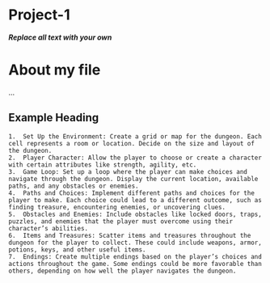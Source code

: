 # Project-1
***Replace all text with your own***
# About my file
...

## Example Heading

	1.	Set Up the Environment: Create a grid or map for the dungeon. Each cell represents a room or location. Decide on the size and layout of the dungeon.
	2.	Player Character: Allow the player to choose or create a character with certain attributes like strength, agility, etc.
	3.	Game Loop: Set up a loop where the player can make choices and navigate through the dungeon. Display the current location, available paths, and any obstacles or enemies.
	4.	Paths and Choices: Implement different paths and choices for the player to make. Each choice could lead to a different outcome, such as finding treasure, encountering enemies, or uncovering clues.
	5.	Obstacles and Enemies: Include obstacles like locked doors, traps, puzzles, and enemies that the player must overcome using their character’s abilities.
	6.	Items and Treasures: Scatter items and treasures throughout the dungeon for the player to collect. These could include weapons, armor, potions, keys, and other useful items.
	7.	Endings: Create multiple endings based on the player’s choices and actions throughout the game. Some endings could be more favorable than others, depending on how well the player navigates the dungeon.
